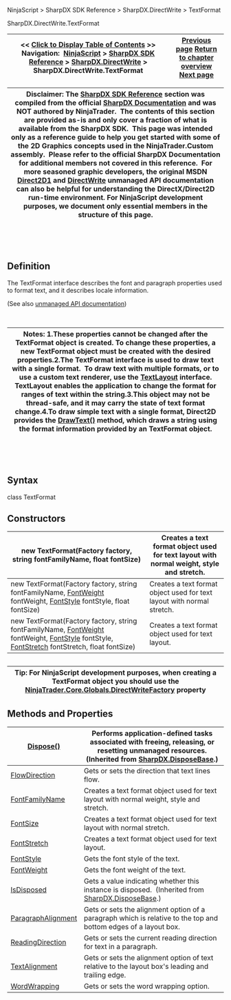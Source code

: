 ﻿


NinjaScript \> SharpDX SDK Reference \> SharpDX.DirectWrite \> TextFormat






















SharpDX.DirectWrite.TextFormat







| \<\< [Click to Display Table of Contents](sharpdx_directwrite_textformat.md) \>\> **Navigation:**     [NinjaScript](ninjascript.md) \> [SharpDX SDK Reference](sharpdx_sdk_reference.md) \> [SharpDX.DirectWrite](sharpdx_directwrite.md) \> SharpDX.DirectWrite.TextFormat | [Previous page](sharpdx_directwrite.md) [Return to chapter overview](sharpdx_directwrite.md) [Next page](sharpdx_directwrite_textformat_flowdirection.md) |
| --- | --- |













| Disclaimer: The [SharpDX SDK Reference](sharpdx_sdk_reference.md) section was compiled from the official [SharpDX Documentation](http://sharpdx.org/) and was NOT authored by NinjaTrader.  The contents of this section are provided as\-is and only cover a fraction of what is available from the SharpDX SDK.  This page was intended only as a reference guide to help you get started with some of the 2D Graphics concepts used in the NinjaTrader.Custom assembly.  Please refer to the official SharpDX Documentation for additional members not covered in this reference.  For more seasoned graphic developers, the original MSDN [Direct2D1](https://msdn.microsoft.com/en-us/library/windows/desktop/dd370990.aspx) and [DirectWrite](https://msdn.microsoft.com/en-us/library/windows/desktop/dd368038.aspx) unmanaged API documentation can also be helpful for understanding the DirectX/Direct2D run\-time environment. For NinjaScript development purposes, we document only essential members in the structure of this page. |
| --- |



 


 


## Definition


The TextFormat interface describes the font and paragraph properties used to format text, and it describes locale information. 


(See also [unmanaged API documentation](https://msdn.microsoft.com/en-us/library/dd316628.aspx))


 




| Notes:  1\.These properties cannot be changed after the TextFormat object is created. To change these properties, a new TextFormat object must be created with the desired properties.2\.The TextFormat interface is used to draw text with a single format.  To draw text with multiple formats, or to use a custom text renderer, use the [TextLayout](sharpdx_directwrite_textlayout.md) interface. TextLayout enables the application to change the format for ranges of text within the string.3\.This object may not be thread\-safe, and it may carry the state of text format change.4\.To draw simple text with a single format, Direct2D provides the [DrawText()](sharpdx_direct2d1_rendertarget_drawtext.md) method, which draws a string using the format information provided by an TextFormat object. |
| --- |



 


 


## Syntax


class TextFormat


## Constructors




| new TextFormat(Factory factory, string fontFamilyName, float fontSize) | Creates a text format object used for text layout with normal weight, style and stretch. |
| --- | --- |
| new TextFormat(Factory factory, string fontFamilyName, [FontWeight](sharpdx_directwrite_textformat_fontweight.md) fontWeight, [FontStyle](sharpdx_directwrite_textformat_fontstyle.md) fontStyle, float fontSize) | Creates a text format object used for text layout with normal stretch. |
| new TextFormat(Factory factory, string fontFamilyName, [FontWeight](sharpdx_directwrite_textformat_fontweight.md) fontWeight, [FontStyle](sharpdx_directwrite_textformat_fontstyle.md) fontStyle, [FontStretch](sharpdx_directwrite_textformat_fontstretch.md) fontStretch, float fontSize) | Creates a text format object used for text layout. |



## 


## 




| Tip: For NinjaScript development purposes, when creating a TextFormat object you should use the [NinjaTrader.Core.Globals.DirectWriteFactory](directwritefactory.md) property |
| --- |



## 


## 


## Methods and Properties




| [Dispose()](sharpdx_disposebase_dispose.md) | Performs application\-defined tasks associated with freeing, releasing, or resetting unmanaged resources. (Inherited from [SharpDX.DisposeBase](sharpdx_disposebase.md).) |
| --- | --- |
| [FlowDirection](sharpdx_directwrite_textformat_flowdirection.md) | Gets or sets the direction that text lines flow. |
| [FontFamilyName](sharpdx_directwrite_textformat_fontfamilyname.md) | Creates a text format object used for text layout with normal weight, style and stretch. |
| [FontSize](sharpdx_directwrite_textformat_fontsize.md) | Creates a text format object used for text layout with normal stretch. |
| [FontStretch](sharpdx_directwrite_textformat_fontstretch.md) | Creates a text format object used for text layout. |
| [FontStyle](sharpdx_directwrite_textformat_fontstyle.md) | Gets the font style of the text. |
| [FontWeight](sharpdx_directwrite_textformat_fontweight.md) | Gets the font weight of the text. |
| [IsDisposed](sharpdx_disposebase_isdisposed.md) | Gets a value indicating whether this instance is disposed.  (Inherited from [SharpDX.DisposeBase](sharpdx_disposebase.md).) |
| [ParagraphAlignment](sharpdx_directwrite_textformat_paragraphalignment.md) | Gets or sets the alignment option of a paragraph which is relative to the top and bottom edges of a layout box. |
| [ReadingDirection](sharpdx_directwrite_textformat_readingdirection.md) | Gets or sets the current reading direction for text in a paragraph. |
| [TextAlignment](sharpdx_directwrite_textformat_textalignment.md) | Gets or sets the alignment option of text relative to the layout box's leading and trailing edge. |
| [WordWrapping](sharpdx_directwrite_textformat_wordwrapping.md) | Gets or sets the word wrapping option. |









